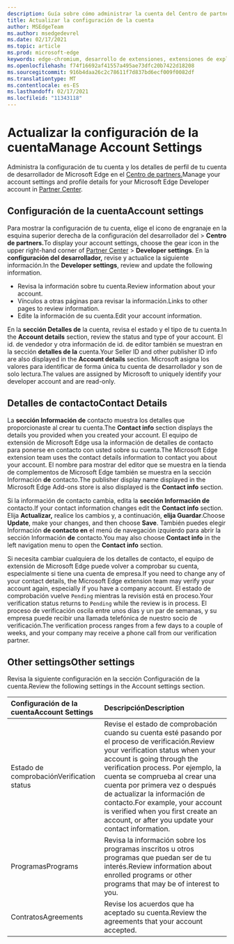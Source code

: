 ```yaml
---
description: Guía sobre cómo administrar la cuenta del Centro de partners de Microsoft Edge
title: Actualizar la configuración de la cuenta
author: MSEdgeTeam
ms.author: msedgedevrel
ms.date: 02/17/2021
ms.topic: article
ms.prod: microsoft-edge
keywords: edge-chromium, desarrollo de extensiones, extensiones de explorador, complementos, centro de partners, desarrollador
ms.openlocfilehash: f74f16692af41557a495ae73dfc20b7422d18208
ms.sourcegitcommit: 916b4daa26c2c78611f7d837bd6ecf009f0082df
ms.translationtype: MT
ms.contentlocale: es-ES
ms.lasthandoff: 02/17/2021
ms.locfileid: "11343118"
---
```

# <span data-ttu-id="88b9a-104">Actualizar la configuración de la cuenta</span><span class="sxs-lookup"><span data-stu-id="88b9a-104">Manage Account Settings</span></span>  

<span data-ttu-id="88b9a-105">Administra la configuración de tu cuenta y los detalles de perfil de tu cuenta de desarrollador de Microsoft Edge en el [Centro de partners.][MicrosoftPartnerCenter]</span><span class="sxs-lookup"><span data-stu-id="88b9a-105">Manage your account settings and profile details for your Microsoft Edge Developer account in [Partner Center][MicrosoftPartnerCenter].</span></span>  

## <span data-ttu-id="88b9a-106">Configuración de la cuenta</span><span class="sxs-lookup"><span data-stu-id="88b9a-106">Account settings</span></span>  

<span data-ttu-id="88b9a-107">Para mostrar la configuración de tu cuenta, elige el [][MicrosoftPartnerCenter]icono de engranaje en la esquina superior derecha de la configuración del desarrollador del  >  **Centro de partners.**</span><span class="sxs-lookup"><span data-stu-id="88b9a-107">To display your account settings, choose the gear icon in the upper right-hand corner of [Partner Center][MicrosoftPartnerCenter] > **Developer settings**.</span></span>  <span data-ttu-id="88b9a-108">En la **configuración del desarrollador,** revise y actualice la siguiente información.</span><span class="sxs-lookup"><span data-stu-id="88b9a-108">In the **Developer settings**, review and update the following information.</span></span>  

*   <span data-ttu-id="88b9a-109">Revisa la información sobre tu cuenta.</span><span class="sxs-lookup"><span data-stu-id="88b9a-109">Review information about your account.</span></span>  
*   <span data-ttu-id="88b9a-110">Vínculos a otras páginas para revisar la información.</span><span class="sxs-lookup"><span data-stu-id="88b9a-110">Links to other pages to review information.</span></span>  
*   <span data-ttu-id="88b9a-111">Edite la información de su cuenta.</span><span class="sxs-lookup"><span data-stu-id="88b9a-111">Edit your account information.</span></span>  
    
<span data-ttu-id="88b9a-112">En la **sección Detalles de** la cuenta, revisa el estado y el tipo de tu cuenta.</span><span class="sxs-lookup"><span data-stu-id="88b9a-112">In the **Account details** section, review the status and type of your account.</span></span>  <span data-ttu-id="88b9a-113">El id. de vendedor y otra información de id. de editor también se muestran en la sección **detalles de la** cuenta.</span><span class="sxs-lookup"><span data-stu-id="88b9a-113">Your Seller ID and other publisher ID info are also displayed in the **Account details** section.</span></span>  <span data-ttu-id="88b9a-114">Microsoft asigna los valores para identificar de forma única tu cuenta de desarrollador y son de solo lectura.</span><span class="sxs-lookup"><span data-stu-id="88b9a-114">The values are assigned by Microsoft to uniquely identify your developer account and are read-only.</span></span>  

## <span data-ttu-id="88b9a-115">Detalles de contacto</span><span class="sxs-lookup"><span data-stu-id="88b9a-115">Contact Details</span></span>  

<span data-ttu-id="88b9a-116">La **sección Información de** contacto muestra los detalles que proporcionaste al crear tu cuenta.</span><span class="sxs-lookup"><span data-stu-id="88b9a-116">The **Contact info** section displays the details you provided when you created your account.</span></span>  <span data-ttu-id="88b9a-117">El equipo de extensión de Microsoft Edge usa la información de detalles de contacto para ponerse en contacto con usted sobre su cuenta.</span><span class="sxs-lookup"><span data-stu-id="88b9a-117">The Microsoft Edge extension team uses the contact details information to contact you about your account.</span></span>  <span data-ttu-id="88b9a-118">El nombre para mostrar del editor que se muestra en la tienda de complementos de Microsoft Edge también se muestra en la sección Información **de** contacto.</span><span class="sxs-lookup"><span data-stu-id="88b9a-118">The publisher display name displayed in the Microsoft Edge Add-ons store is also displayed is the **Contact info** section.</span></span>  
  
<span data-ttu-id="88b9a-119">Si la información de contacto cambia, edita la **sección Información de** contacto.</span><span class="sxs-lookup"><span data-stu-id="88b9a-119">If your contact information changes edit the **Contact info** section.</span></span>  <span data-ttu-id="88b9a-120">Elija **Actualizar,** realice los cambios y, a continuación, **elija Guardar**.</span><span class="sxs-lookup"><span data-stu-id="88b9a-120">Choose **Update**, make your changes, and then choose **Save**.</span></span>  <span data-ttu-id="88b9a-121">También puedes elegir Información **de contacto en** el menú de navegación izquierdo para abrir la sección Información **de** contacto.</span><span class="sxs-lookup"><span data-stu-id="88b9a-121">You may also choose **Contact info** in the left navigation menu to open the **Contact info** section.</span></span>  

<span data-ttu-id="88b9a-122">Si necesita cambiar cualquiera de los detalles de contacto, el equipo de extensión de Microsoft Edge puede volver a comprobar su cuenta, especialmente si tiene una cuenta de empresa.</span><span class="sxs-lookup"><span data-stu-id="88b9a-122">If you need to change any of your contact details, the Microsoft Edge extension team may verify your account again, especially if you have a company account.</span></span>  <span data-ttu-id="88b9a-123">El estado de comprobación vuelve `Pending` mientras la revisión está en proceso.</span><span class="sxs-lookup"><span data-stu-id="88b9a-123">Your verification status returns to `Pending` while the review is in process.</span></span>  <span data-ttu-id="88b9a-124">El proceso de verificación oscila entre unos días y un par de semanas, y su empresa puede recibir una llamada telefónica de nuestro socio de verificación.</span><span class="sxs-lookup"><span data-stu-id="88b9a-124">The verification process ranges from a few days to a couple of weeks, and your company may receive a phone call from our verification partner.</span></span>  

## <span data-ttu-id="88b9a-125">Other settings</span><span class="sxs-lookup"><span data-stu-id="88b9a-125">Other settings</span></span>  

<span data-ttu-id="88b9a-126">Revisa la siguiente configuración en la sección Configuración de la cuenta.</span><span class="sxs-lookup"><span data-stu-id="88b9a-126">Review the following settings in the Account settings section.</span></span>  

| <span data-ttu-id="88b9a-127">Configuración de la cuenta</span><span class="sxs-lookup"><span data-stu-id="88b9a-127">Account Settings</span></span> | <span data-ttu-id="88b9a-128">Descripción</span><span class="sxs-lookup"><span data-stu-id="88b9a-128">Description</span></span> |  
|:--- |:--- |  
| <span data-ttu-id="88b9a-129">Estado de comprobación</span><span class="sxs-lookup"><span data-stu-id="88b9a-129">Verification status</span></span> | <span data-ttu-id="88b9a-130">Revise el estado de comprobación cuando su cuenta esté pasando por el proceso de verificación.</span><span class="sxs-lookup"><span data-stu-id="88b9a-130">Review your verification status when your account is going through the verification process.</span></span>  <span data-ttu-id="88b9a-131">Por ejemplo, la cuenta se comprueba al crear una cuenta por primera vez o después de actualizar la información de contacto.</span><span class="sxs-lookup"><span data-stu-id="88b9a-131">For example, your account is verified when you first create an account, or after you update your contact information.</span></span>  |  
| <span data-ttu-id="88b9a-132">Programas</span><span class="sxs-lookup"><span data-stu-id="88b9a-132">Programs</span></span> | <span data-ttu-id="88b9a-133">Revisa la información sobre los programas inscritos u otros programas que puedan ser de tu interés.</span><span class="sxs-lookup"><span data-stu-id="88b9a-133">Review information about enrolled programs or other programs that may be of interest to you.</span></span>  
| <span data-ttu-id="88b9a-134">Contratos</span><span class="sxs-lookup"><span data-stu-id="88b9a-134">Agreements</span></span> | <span data-ttu-id="88b9a-135">Revise los acuerdos que ha aceptado su cuenta.</span><span class="sxs-lookup"><span data-stu-id="88b9a-135">Review the agreements that your account accepted.</span></span>  |  

<!-- links -->  

[MicrosoftPartnerCenter]: https://partner.microsoft.com/dashboard/microsoftedge/public/login?ref=dd "Centro de partners"  
